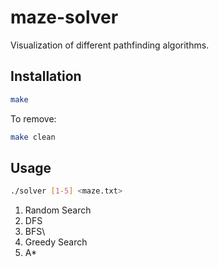 # maze-solver
Visualization of different pathfinding algorithms.

## Installation
```bash
make
```
To remove:
```bash
make clean
```

## Usage
```bash
./solver [1-5] <maze.txt>
```
1. Random Search
2. DFS
3. BFS\
4. Greedy Search
5. A*
